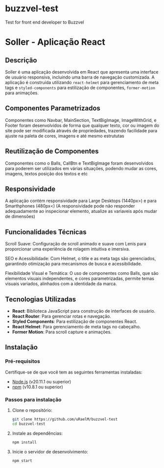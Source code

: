 # buzzvel-test

Test for front end developer to Buzzvel

# Soller - Aplicação React

## Descrição

Soller é uma aplicação desenvolvida em React que apresenta uma interface de usuário responsiva, incluindo uma barra de navegação customizada. A aplicação é construída utilizando `react-helmet` para gerenciamento de meta tags e `styled-components` para estilização de componentes, `former-motion` para animações.

## Componentes Parametrizados

Componentes como Navbar, MainSection, TextBigImage, ImageWithGrid, e Footer foram desenvolvidos de forma que qualquer texto, cor ou imagem do site pode ser modificada através de propriedades, trazendo facilidade para ajuste na paleta de cores, imagens e até mesmo estrututas

## Reutilização de Componentes

Componentes como o Balls, CallBtn e TextBigImage foram desenvolvidos para poderem ser utilizados em várias situações, podendo mudar as cores, imagens, textos posição dos textos e etc

## Responsividade

A aplicação contém responsividade para Large Desktops (1440px>) e para Smarthphones (480px<) (A responsividade pode não responder adequadamente ao inspecionar elemento, atualize as variaveis após mudar de dimensões)

## Funcionalidades Técnicas

Scroll Suave: Configuração de scroll animado e suave com Lenis para proporcionar uma experiência de rolagem intuitiva e imersiva.

SEO e Acessibilidade: Com Helmet, o title e as meta tags são gerenciados, garantindo otimização para mecanismos de busca e acessibilidade.

Flexibilidade Visual e Temática: O uso de componentes como Balls, que são elementos visuais independentes, e cores parametrizadas, permite temas visuais variados, alinhados com a identidade da marca.

## Tecnologias Utilizadas

- **React**: Biblioteca JavaScript para construção de interfaces de usuário.
- **React Router**: Para gerenciar rotas e navegação.
- **Styled Components**: Para estilização de componentes React.
- **React Helmet**: Para gerenciamento de meta tags no cabeçalho.
- **Former Motion**: Para scroll capture e animações.

## Instalação

### Pré-requisitos

Certifique-se de que você tem as seguintes ferramentas instaladas:

- [Node.js](https://nodejs.org/) (v20.11.1 ou superior)
- [npm](https://www.npmjs.com/) (v10.8.1 ou superior)

### Passos para instalação

1. Clone o repositório:

   ```bash
   git clone https://github.com/uRaelM/buzzvel-test
   cd buzzvel-test

   ```

2. Instale as dependências:

   ```bash
   npm install

   ```

3. Inicie o servidor de desenvolvimento:
   ```bash
   npm start
   ```
